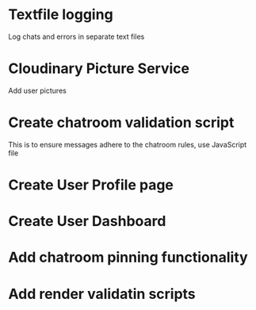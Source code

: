 ﻿# Textfile logging

Log chats and errors in separate text files

# Cloudinary Picture  Service

Add user pictures

# Create chatroom validation script

This is to ensure messages adhere to the chatroom rules, use JavaScript file

# Create User Profile page

# Create User Dashboard

# Add chatroom pinning functionality

# Add render validatin scripts